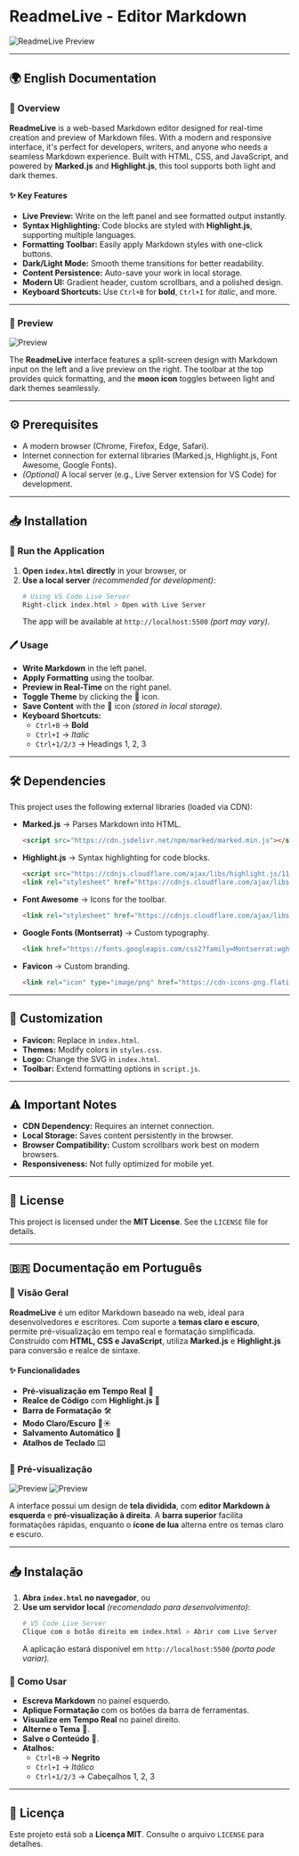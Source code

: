 # ReadmeLive - Editor Markdown

![ReadmeLive Preview](https://i.postimg.cc/ncfFn9n5/image.png)

---

## 🌍 English Documentation

### 📖 Overview

**ReadmeLive** is a web-based Markdown editor designed for real-time creation and preview of Markdown files. With a modern and responsive interface, it's perfect for developers, writers, and anyone who needs a seamless Markdown experience. Built with HTML, CSS, and JavaScript, and powered by **Marked.js** and **Highlight.js**, this tool supports both light and dark themes.

#### ✨ Key Features

- **Live Preview:** Write on the left panel and see formatted output instantly.
- **Syntax Highlighting:** Code blocks are styled with **Highlight.js**, supporting multiple languages.
- **Formatting Toolbar:** Easily apply Markdown styles with one-click buttons.
- **Dark/Light Mode:** Smooth theme transitions for better readability.
- **Content Persistence:** Auto-save your work in local storage.
- **Modern UI:** Gradient header, custom scrollbars, and a polished design.
- **Keyboard Shortcuts:** Use `Ctrl+B` for **bold**, `Ctrl+I` for *italic*, and more.

---

### 🎨 Preview

![Preview](https://i.postimg.cc/1txRCv5W/image.png)

The **ReadmeLive** interface features a split-screen design with Markdown input on the left and a live preview on the right. The toolbar at the top provides quick formatting, and the **moon icon** toggles between light and dark themes seamlessly.

---

## ⚙️ Prerequisites

- A modern browser (Chrome, Firefox, Edge, Safari).
- Internet connection for external libraries (Marked.js, Highlight.js, Font Awesome, Google Fonts).
- *(Optional)* A local server (e.g., Live Server extension for VS Code) for development.

---

## 📥 Installation

### 🚀 Run the Application

1. **Open `index.html` directly** in your browser, or
2. **Use a local server** *(recommended for development)*:
   ```bash
   # Using VS Code Live Server
   Right-click index.html > Open with Live Server
   ```
   The app will be available at `http://localhost:5500` *(port may vary)*.

### 🖊️ Usage

- **Write Markdown** in the left panel.
- **Apply Formatting** using the toolbar.
- **Preview in Real-Time** on the right panel.
- **Toggle Theme** by clicking the 🌙 icon.
- **Save Content** with the 💾 icon *(stored in local storage).*
- **Keyboard Shortcuts:**
  - `Ctrl+B` → **Bold**
  - `Ctrl+I` → *Italic*
  - `Ctrl+1/2/3` → Headings 1, 2, 3

---

## 🛠️ Dependencies

This project uses the following external libraries (loaded via CDN):

- **Marked.js** → Parses Markdown into HTML.
  ```html
  <script src="https://cdn.jsdelivr.net/npm/marked/marked.min.js"></script>
  ```
- **Highlight.js** → Syntax highlighting for code blocks.
  ```html
  <script src="https://cdnjs.cloudflare.com/ajax/libs/highlight.js/11.9.0/highlight.min.js"></script>
  <link rel="stylesheet" href="https://cdnjs.cloudflare.com/ajax/libs/highlight.js/11.9.0/styles/default.min.css">
  ```
- **Font Awesome** → Icons for the toolbar.
  ```html
  <link rel="stylesheet" href="https://cdnjs.cloudflare.com/ajax/libs/font-awesome/6.0.0/css/all.min.css">
  ```
- **Google Fonts (Montserrat)** → Custom typography.
  ```html
  <link href="https://fonts.googleapis.com/css2?family=Montserrat:wght@600;800&display=swap" rel="stylesheet">
  ```
- **Favicon** → Custom branding.
  ```html
  <link rel="icon" type="image/png" href="https://cdn-icons-png.flaticon.com/128/18008/18008297.png">
  ```

---

## 🔧 Customization

- **Favicon:** Replace in `index.html`.
- **Themes:** Modify colors in `styles.css`.
- **Logo:** Change the SVG in `index.html`.
- **Toolbar:** Extend formatting options in `script.js`.

---

## ⚠️ Important Notes

- **CDN Dependency:** Requires an internet connection.
- **Local Storage:** Saves content persistently in the browser.
- **Browser Compatibility:** Custom scrollbars work best on modern browsers.
- **Responsiveness:** Not fully optimized for mobile yet.

---

## 📝 License

This project is licensed under the **MIT License**. See the `LICENSE` file for details.

---

## 🇧🇷 Documentação em Português

### 📖 Visão Geral

**ReadmeLive** é um editor Markdown baseado na web, ideal para desenvolvedores e escritores. Com suporte a **temas claro e escuro**, permite pré-visualização em tempo real e formatação simplificada. Construído com **HTML, CSS e JavaScript**, utiliza **Marked.js** e **Highlight.js** para conversão e realce de sintaxe.

#### ✨ Funcionalidades

- **Pré-visualização em Tempo Real** 📄
- **Realce de Código** com **Highlight.js** 🎨
- **Barra de Formatação** 🛠️
- **Modo Claro/Escuro** 🌙☀️
- **Salvamento Automático** 💾
- **Atalhos de Teclado** ⌨️

### 🎨 Pré-visualização

![Preview](https://i.postimg.cc/ncfFn9n5/image.png)
![Preview](https://i.postimg.cc/1txRCv5W/image.png)

A interface possui um design de **tela dividida**, com **editor Markdown à esquerda** e **pré-visualização à direita**. A **barra superior** facilita formatações rápidas, enquanto o **ícone de lua** alterna entre os temas claro e escuro.

---

## 📥 Instalação

1. **Abra `index.html` no navegador**, ou
2. **Use um servidor local** *(recomendado para desenvolvimento)*:
   ```bash
   # VS Code Live Server
   Clique com o botão direito em index.html > Abrir com Live Server
   ```
   A aplicação estará disponível em `http://localhost:5500` *(porta pode variar).*

### 🚀 Como Usar

- **Escreva Markdown** no painel esquerdo.
- **Aplique Formatação** com os botões da barra de ferramentas.
- **Visualize em Tempo Real** no painel direito.
- **Alterne o Tema** 🌙.
- **Salve o Conteúdo** 💾.
- **Atalhos:**
  - `Ctrl+B` → **Negrito**
  - `Ctrl+I` → *Itálico*
  - `Ctrl+1/2/3` → Cabeçalhos 1, 2, 3

---

## 📝 Licença

Este projeto está sob a **Licença MIT**. Consulte o arquivo `LICENSE` para detalhes.